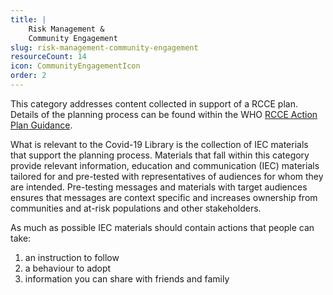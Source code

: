 ```yaml
---
title: |
    Risk Management &
    Community Engagement
slug: risk-management-community-engagement
resourceCount: 14
icon: CommunityEngagementIcon
order: 2
---
```


This category addresses content collected in support of a RCCE plan. Details of the planning process can be found within the WHO [RCCE Action Plan Guidance](https://www.who.int/publications-detail/risk-communication-and-community-engagement-(rcce)-action-plan-guidance).

What is relevant to the Covid-19 Library is the collection of IEC materials that support the planning process. Materials that fall within this category provide relevant information, education and communication (IEC) materials tailored for and pre-tested with representatives of audiences for whom they are intended. Pre-testing messages and materials with target audiences ensures that messages are context specific and increases ownership from communities and at-risk populations and other stakeholders.

As much as possible IEC materials should contain actions that people can take:

1. an instruction to follow
2. a behaviour to adopt
3. information you can share with friends and family
